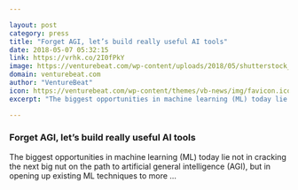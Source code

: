 ```yaml
---

layout: post
category: press
title: "Forget AGI, let’s build really useful AI tools"
date: 2018-05-07 05:32:15
link: https://vrhk.co/2I0fPkY
image: https://venturebeat.com/wp-content/uploads/2018/05/shutterstock_751715872.jpg?fit=1200%2C850&strip=all
domain: venturebeat.com
author: "VentureBeat"
icon: https://venturebeat.com/wp-content/themes/vb-news/img/favicon.ico
excerpt: "The biggest opportunities in machine learning (ML) today lie not in cracking the next big nut on the path to artificial general intelligence (AGI), but in opening up existing ML techniques to more …"

---
```


### Forget AGI, let’s build really useful AI tools

The biggest opportunities in machine learning (ML) today lie not in cracking the next big nut on the path to artificial general intelligence (AGI), but in opening up existing ML techniques to more …